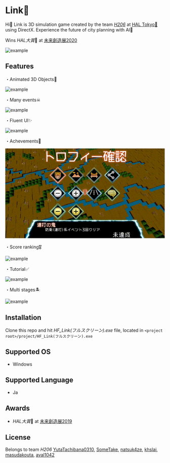 # Link🏢

Hi👋 Link is 3D simulation game created by the team [_H206_](#license) at [HAL Tokyo🏫](https://www.hal.ac.jp/tokyo) using DirectX.
Experience the future of city planning with AI🤖

Wins *HAL大賞*🏅 at [未来創造展2020](https://www.hal.ac.jp/tokyo/campuslife/ms2020)
 
![example](https://github.com/natsuk4ze/link/blob/master/readme_assets/example.gif)

## Features

・Animated 3D Objects👏

![example](https://github.com/natsuk4ze/link/blob/master/readme_assets/mateorite.gif)

・Many events☠

![example](https://github.com/natsuk4ze/link/blob/master/readme_assets/atrantise.gif)

・Fluent UI✨

![example](https://github.com/natsuk4ze/link/blob/master/readme_assets/ui.gif)

・Achevements📛

![example](https://github.com/natsuk4ze/link/blob/master/readme_assets/achivements.gif)

・Score ranking🎖

![example](https://github.com/natsuk4ze/link/blob/master/readme_assets/score.gif)

・Tutorial✅

![example](https://github.com/natsuk4ze/link/blob/master/readme_assets/tutorial.gif)

・Multi stages🏝

![example](https://github.com/natsuk4ze/link/blob/master/readme_assets/stage.gif)

## Installation

Clone this repo and hit _HF_Link(フルスクリーン).exe_ file, located in
`<project root>/project/HF_Link(フルスクリーン).exe`

## Supported OS

* Windows

## Supported Language

* Ja

## Awards

* *HAL大賞*🏅 at [未来創造展2019](https://www.hal.ac.jp/tokyo/campuslife/ms2019)

## License

Belongs to team _H206_
[YutaTachibana0310](https://github.com/YutaTachibana0310), [SomeTake](https://github.com/SomeTake), [natsuk4ze](https://github.com/natsuk4ze), [khslai](https://github.com/khslai), [masudakouta](https://github.com/masudakouta), [aval1042](https://github.com/aval1042)
